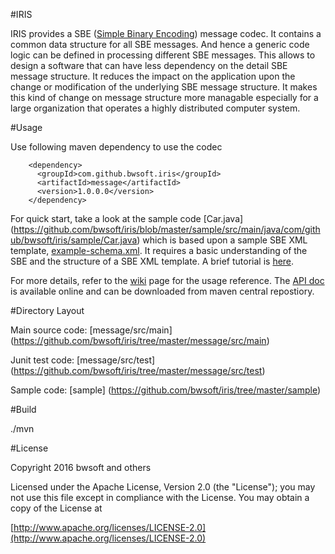 #IRIS

IRIS provides a SBE ([Simple Binary Encoding](https://github.com/FIXTradingCommunity/fix-simple-binary-encoding)) message codec. It contains a common data structure for all SBE messages. And hence a generic code logic can be defined in processing different SBE messages. This allows to design a software that can have less dependency on the detail SBE message structure. It reduces the impact on the application upon the change or modification of the underlying SBE message structure. It makes this kind of change on message structure more managable especially for a large organization that operates a highly distributed computer system. 

#Usage

Use following maven dependency to use the codec

```
	<dependency>
	  <groupId>com.github.bwsoft.iris</groupId>
	  <artifactId>message</artifactId>
	  <version>1.0.0.0</version>
	</dependency>
```

For quick start, take a look at the sample code [Car.java] (https://github.com/bwsoft/iris/blob/master/sample/src/main/java/com/github/bwsoft/iris/sample/Car.java) which is based upon a sample SBE XML template, [example-schema.xml](https://github.com/bwsoft/iris/blob/master/sample/src/main/resources/example-schema.xml). It requires a basic understanding of the SBE and the structure of a SBE XML template. A brief tutorial is [here](https://github.com/bwsoft/iris/wiki/Brief-Introduction-on-SBE).

For more details, refer to the [wiki](https://github.com/bwsoft/iris/wiki) page for the usage reference. The [API doc](http://bwsoft.github.io/iris/doc/index.html) is available online and can be downloaded from maven central repostiory.

#Directory Layout

Main source code: [message/src/main] (https://github.com/bwsoft/iris/tree/master/message/src/main)

Junit test code: [message/src/test] (https://github.com/bwsoft/iris/tree/master/message/src/test)

Sample code: [sample] (https://github.com/bwsoft/iris/tree/master/sample)

#Build

./mvn

#License

Copyright 2016 bwsoft and others

Licensed under the Apache License, Version 2.0 (the "License");
you may not use this file except in compliance with the License.
You may obtain a copy of the License at

 [http://www.apache.org/licenses/LICENSE-2.0](http://www.apache.org/licenses/LICENSE-2.0)

